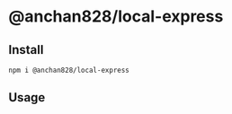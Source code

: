# @anchan828/local-express

## Install

```shell
npm i @anchan828/local-express
```

## Usage

```typescript

```
